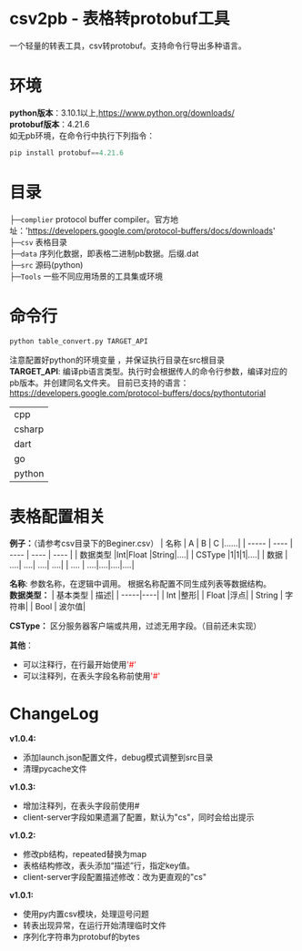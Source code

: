 csv2pb - 表格转protobuf工具
=====
一个轻量的转表工具，csv转protobuf。支持命令行导出多种语言。  

环境
=====
**python版本**：3.10.1以上,https://www.python.org/downloads/  
**protobuf版本**：4.21.6  
如无pb环境，在命令行中执行下列指令：
```py
pip install protobuf==4.21.6
```

目录
=====
├─`complier` protocol buffer compiler。官方地址：'https://developers.google.com/protocol-buffers/docs/downloads'  
├─`csv` 表格目录  
├─`data` 序列化数据，即表格二进制pb数据。后缀.dat  
├─`src` 源码(python)  
├─`Tools` 一些不同应用场景的工具集或环境

命令行
====
```py
python table_convert.py TARGET_API
```

注意配置好python的环境变量 ，并保证执行目录在src根目录  
**TARGET_API**: 编译pb语言类型。执行时会根据传人的命令行参数，编译对应的pb版本。并创建同名文件夹。
目前已支持的语言：  
https://developers.google.com/protocol-buffers/docs/pythontutorial

|  |
| :-----| 
| cpp | 
| csharp | 
| dart | 
| go | 
| python | 

表格配置相关
====
**例子：**（请参考csv目录下的Beginer.csv）
| 名称 | A | B | C |......|
| ----- | ---- | ---- | ---- | ---- | 
| 数据类型 |Int|Float |String|....|
| CSType |1|1|1|....| 
| 数据 | ....| ....| ....| ....| 
| .... | ....|....|....|....|

**名称**:  参数名称，在逻辑中调用。  根据名称配置不同生成列表等数据结构。  
**数据类型：**
| 基本类型 | 描述|
| -----|----| 
| Int |整形| 
| Float |浮点| 
| String | 字符串| 
| Bool | 波尔值|

**CSType：**
区分服务器客户端或共用，过滤无用字段。（目前还未实现）  
  
  
**其他**：
* 可以注释行，在行最开始使用<font color=red>'#'</font> 
* 可以注释列，在表头字段名称前使用<font color=red>'#'</font> 

ChangeLog
====
**v1.0.4:**
* 添加launch.json配置文件，debug模式调整到src目录
* 清理pycache文件
  
**v1.0.3:**
* 增加注释列，在表头字段前使用#
* client-server字段如果遗漏了配置，默认为"cs"，同时会给出提示
  
**v1.0.2:**
* 修改pb结构，repeated替换为map
* 表格结构修改，表头添加“描述”行，指定key值。
* client-server字段配置描述修改：改为更直观的"cs"
  
**v1.0.1:**
* 使用py内置csv模块，处理逗号问题
* 转表出现异常，在运行开始清理临时文件
* 序列化字符串为protobuf的bytes
